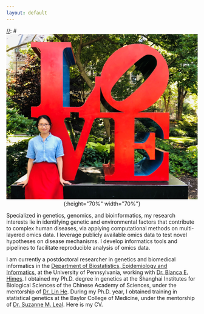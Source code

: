 ```yaml
---
layout: default
---
```


[//]: #![pennlove](imgs/profile/penn_love.png){:class="img-responsive"}

[//]: #<span style="display:block;text-align:center">![penn_love](/assets/img/penn_love.png){:height="70%" width="70%"}

Specialized in genetics, genomics, and bioinformatics, my research interests lie in identifying genetic and environmental factors that contribute to complex human diseases, via applying computational methods on multi-layered omics data. I leverage publicly available omics data to test novel hypotheses on disease mechanisms. I develop informatics tools and pipelines to facilitate reproducible analysis of omics data.

I am currently a postdoctoral researcher in genetics and biomedical informatics in the [Department of Biostatistics, Epidemiology and Informatics](https://www.dbei.med.upenn.edu/), at the University of Pennsylvania, working with [Dr. Blanca E. Himes](https://himeslab.org/people/). I obtained my Ph.D. degree in genetics at the Shanghai Institutes for Biological Sciences of the Chinese Academy of Sciences, under the mentorship of [Dr. Lin He](http://en.sjtu.edu.cn/academics/faculty/academicians/he-lin/). During my Ph.D. year, I obtained training in statistical genetics at the Baylor College of Medicine, under the mentorship of [Dr. Suzanne M. Leal](http://statgen.us/Suzanne_M_Leal_PhD). Here is my CV.

